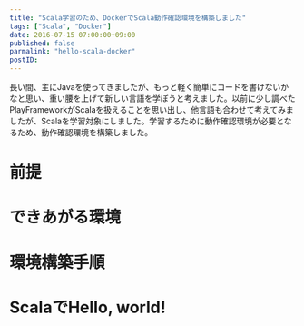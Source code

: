 ```yaml
---
title: "Scala学習のため、DockerでScala動作確認環境を構築しました"
tags: ["Scala", "Docker"]
date: 2016-07-15 07:00:00+09:00
published: false
parmalink: "hello-scala-docker"
postID:
---
```


長い間、主にJavaを使ってきましたが、もっと軽く簡単にコードを書けないかなと思い、重い腰を上げて新しい言語を学ぼうと考えました。以前に少し調べたPlayFrameworkがScalaを扱えることを思い出し、他言語も合わせて考えてみましたが、Scalaを学習対象にしました。学習するために動作確認環境が必要となるため、動作確認環境を構築しました。

<!-- more -->

# 前提

# できあがる環境

# 環境構築手順

# ScalaでHello, world!
